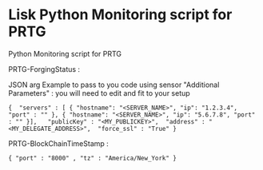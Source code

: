 # Lisk Python Monitoring script for PRTG 
Python Monitoring script for PRTG

PRTG-ForgingStatus :

JSON arg Example to pass to you code using sensor "Additional Parameters" :
you will need to edit and fit to your setup

`{  "servers" : [ { "hostname": "<SERVER_NAME>", "ip": "1.2.3.4", "port" : "" }, { "hostname": "<SERVER_NAME>", "ip": "5.6.7.8", "port" : "" }],   "publicKey" : "<MY_PUBLICKEY>",  "address" : "<MY_DELEGATE_ADDRESS>",  "force_ssl" : "True" }` 

PRTG-BlockChainTimeStamp :

`{ "port" : "8000" , "tz" : "America/New_York" }`
